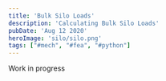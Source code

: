 ```yaml
---
title: 'Bulk Silo Loads'
description: 'Calculating Bulk Silo Loads'
pubDate: 'Aug 12 2020'
heroImage: 'silo/silo.png'
tags: ["#mech", "#fea", "#python"]
---
```


Work in progress